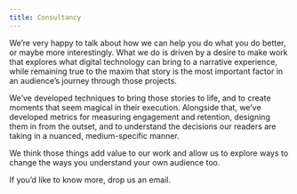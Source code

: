```yaml
---
title: Consultancy
---
```


We’re very happy to talk about how we can help you do what you do better, or maybe more interestingly. What we do is driven by a desire to make work that explores what digital technology can bring to a narrative experience, while remaining true to the maxim that story is the most important factor in an audience’s journey through those projects.

We’ve developed techniques to bring those stories to life, and to create moments that seem magical in their execution. Alongside that, we’ve developed metrics for measuring engagement and retention, designing them in from the outset, and to understand the decisions our readers are taking in a nuanced, medium-specific manner.

We think those things add value to our work and allow us to explore ways to change the ways you understand your own audience too.

If you’d like to know more, drop us an email.
